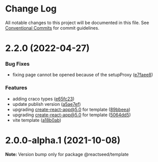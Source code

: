 # Change Log

All notable changes to this project will be documented in this file.
See [Conventional Commits](https://conventionalcommits.org) for commit guidelines.

# 2.2.0 (2022-04-27)


### Bug Fixes

* fixing page cannot be opened because of the setupProxy ([e7faee8](https://github.com/reactseed/reactseed/commit/e7faee85dcc6ccd0c1c5fbdf6885f6fc38f8246d))


### Features

* adding craco types ([e65fc23](https://github.com/reactseed/reactseed/commit/e65fc2391264732faf9192a3f294b0abfe1f36df))
* update publish version ([a5ae7ef](https://github.com/reactseed/reactseed/commit/a5ae7ef9dfe0f0270e2dd8c81ce4be317d4918ec))
* upgrading create-react-app@5.0 for template ([89bbeea](https://github.com/reactseed/reactseed/commit/89bbeeaca6bb7fbc420860714f8042429c7c70ba))
* upgrading create-react-app@5.0 for template ([5064dd5](https://github.com/reactseed/reactseed/commit/5064dd5f21d6a826ef1b2fcc9af44471b563bde3))
* vite template ([a18b0ab](https://github.com/reactseed/reactseed/commit/a18b0ab60fa40375f66ac6d7f374e79d92904668))





# 2.0.0-alpha.1 (2021-10-08)

**Note:** Version bump only for package @reactseed/template
